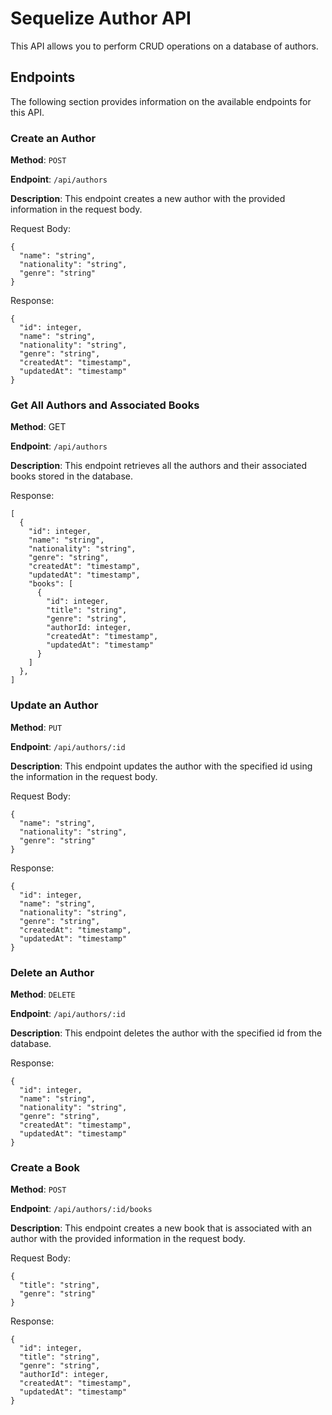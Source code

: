 # Sequelize Author API
This API allows you to perform CRUD operations on a database of authors. 

## Endpoints
The following section provides information on the available endpoints for this API. 

### Create an Author

**Method**: ```POST```

**Endpoint**: ```/api/authors```

**Description**: This endpoint creates a new author with the provided information in the request body.

Request Body:
```
{
  "name": "string",
  "nationality": "string",
  "genre": "string"
}
```

Response:
```
{
  "id": integer,
  "name": "string",
  "nationality": "string",
  "genre": "string",
  "createdAt": "timestamp",
  "updatedAt": "timestamp"
}
```

### Get All Authors and Associated Books

**Method**: GET

**Endpoint**: ```/api/authors```

**Description**: This endpoint retrieves all the authors and their associated books stored in the database.

Response:
```
[
  {
    "id": integer,
    "name": "string",
    "nationality": "string",
    "genre": "string",
    "createdAt": "timestamp",
    "updatedAt": "timestamp",
    "books": [
      {
        "id": integer,
        "title": "string",
        "genre": "string",
        "authorId: integer,
        "createdAt": "timestamp",
        "updatedAt": "timestamp"
      }
    ]
  },
]
```

### Update an Author

**Method**: ```PUT```

**Endpoint**: ```/api/authors/:id```

**Description**: This endpoint updates the author with the specified id using the information in the request body.

Request Body:
```
{
  "name": "string",
  "nationality": "string",
  "genre": "string"
}
```

Response:
```
{
  "id": integer,
  "name": "string",
  "nationality": "string",
  "genre": "string",
  "createdAt": "timestamp",
  "updatedAt": "timestamp"
}
```

### Delete an Author

**Method**: ```DELETE```

**Endpoint**: ```/api/authors/:id```

**Description**: This endpoint deletes the author with the specified id from the database.

Response:
```
{
  "id": integer,
  "name": "string",
  "nationality": "string",
  "genre": "string",
  "createdAt": "timestamp",
  "updatedAt": "timestamp"
}
```

### Create a Book

**Method**: ```POST```

**Endpoint**: ```/api/authors/:id/books```

**Description**: This endpoint creates a new book that is associated with an author with the provided information in the request body.

Request Body:
```
{
  "title": "string",
  "genre": "string"
}
```

Response:
```
{
  "id": integer,
  "title": "string",
  "genre": "string",
  "authorId": integer,
  "createdAt": "timestamp",
  "updatedAt": "timestamp"
}
```

